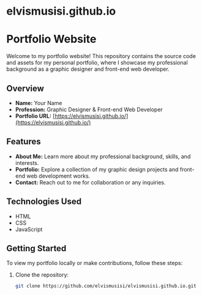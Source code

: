 # elvismusisi.github.io
# Portfolio Website

Welcome to my portfolio website! This repository contains the source code and assets for my personal portfolio, where I showcase my professional background as a graphic designer and front-end web developer.

## Overview

- **Name:** Your Name
- **Profession:** Graphic Designer & Front-end Web Developer
- **Portfolio URL:** [https://elvismusisi.github.io/](https://elvismusisi.github.io/)

## Features

- **About Me:** Learn more about my professional background, skills, and interests.
- **Portfolio:** Explore a collection of my graphic design projects and front-end web development works.
- **Contact:** Reach out to me for collaboration or any inquiries.

## Technologies Used

- HTML
- CSS
- JavaScript

## Getting Started

To view my portfolio locally or make contributions, follow these steps:

1. Clone the repository:

   ```bash
   git clone https://github.com/elvismusisi/elvismusisi.github.io.git
